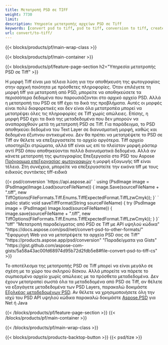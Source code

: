```yaml
---
title: Μετατροπή PSD σε TIFF
weight: 7730
limit: 
description: Υπηρεσία μετατροπής αρχείων PSD σε Tiff
keywords: [convert psd to tiff, psd to tiff, conversion to tiff, create tiff from psd, print psd as tiff]
url: convert/to-tiff/
---
```


{{< blocks/products/pf/main-wrap-class >}}

{{< blocks/products/pf/main-container >}}

{{< blocks/products/pf/feature-page-section h2="Υπηρεσία μετατροπής PSD σε Tiff" >}}
<p>Η μορφή Tiff είναι μια τέλεια λύση για την αποθήκευση της φωτογραφίας στην αρχική ποιότητα με πρόσθετες πληροφορίες. Όταν επιλέγετε τη μορφή tiff για μετατροπή από PSD, μπορείτε να αποθηκεύσετε τα περισσότερα δεδομένα που παρουσιάζονται στο αρχικό αρχείο PSD. Αλλά η μετατροπή του PSD σε tiff έχει τα δικά της προβλήματα. Αυτές οι μορφές είναι πολύ διαφορετικές και δεν είναι όλα μετατροπέα μπορεί να μετατρέψει όλες τις πληροφορίες σε Tiff χωρίς απώλειες. Επίσης, η μορφή PSD έχει τα δικά της μεταδεδομένα που δεν μπορούν να αναπαραχθούν μετά τη μετατροπή PSD σε Tiff. Για παράδειγμα, το PSD αποθηκεύει δεδομένα του Text Layer σε διανυσματική μορφή, καθώς και δεδομένα έξυπνου αντικειμένου. Δεν θα πρέπει να μετατρέψετε το PSD σε Tiff αν θέλετε να επεξεργαστείτε το αρχείο αργότερα. Tiff αρχείο υποστηρίζει στρώματα, αλλά tiff είναι ως επί το πλείστον μορφή ράστερ αντί PSD όπου αποθηκεύονται πολλά διανυσματικά δεδομένα. Αλλά αν κάνετε μετατροπή της φωτογραφίας Επεξεργασία στο PSD του Aspose <a href="https://products.aspose.app/psd/photo-editor">Πρόγραμμα επεξεργασίας φωτογραφιών</a> η μορφή εξαγωγής tiff είναι τέλεια. Στη συνέχεια, μπορείτε να επεξεργαστείτε την εικόνα tiff με τους ειδικούς συντάκτες tiff-ειδικά</p>
{{< psd/conversion `https://api.aspose.ai/` 
`    using (PsdImage image = (PsdImage)Image.Load(sourceFileName))
    {
        image.Save(sourceFileName + ".tiff", new TiffOptions(FileFormats.Tiff.Enums.TiffExpectedFormat.TiffLzwCmyk));
    }` 
`     public static void saveTiffFormat(String sourceFileName) {
        try (PsdImage image = (PsdImage) Image.load(sourceFileName)) {
            image.save(sourceFileName + ".tiff", new TiffOptions(FileFormats.Tiff.Enums.TiffExpectedFormat.TiffLzwCmyk));
        }
    }` 
	"tiff" 
"Μετατροπή παραδείγματος από PSD σε Tiff με API υψηλού κώδικα"  "https://docs.aspose.com/psd/net/convert-psd-to-other-formats/" 
"Εφαρμογή Web για να μετατρέψετε τα αρχεία PSD σας σε Tiff" "https://products.aspose.app/psd/conversion" 
"Παραδείγματα για Gists" "https://gist.github.com/aspose-com-gists/5a58a43ac00fd68974d95b72d2fdb5e8#file-convert-psd-to-tiff-cs" >}}
<p>Το αποτέλεσμα της μετατροπής PSD σε Tiff μπορεί να είναι μεγάλο σε σχέση με το χώρο του σκληρού δίσκου. Αλλά μπορείτε να πάρετε το συμπιεσμένο αρχείο χωρίς απώλειες με τα πρόσθετα μεταδεδομένα. Δεν έχουν μετατραπεί σωστά όλα τα μεταδεδομένα από PSD σε Tiff, αν θέλετε να εξαγάγετε μεταδεδομένα των PSD Layers, παρακαλώ δοκιμάστε <a href="https://products.aspose.app/psd/metadata">Εξολκέας μεταδεδομένων PSD</a>. Αν θέλετε να χρησιμοποιήσετε όλη την ισχύ του PSD API υψηλού κώδικα παρακαλώ δοκιμάστε <a href="/psd">Aspose.PSD</a> για Net ή Java</p>
{{< /blocks/products/pf/feature-page-section >}}
{{< /blocks/products/pf/main-container >}}


{{< /blocks/products/pf/main-wrap-class >}}

{{< blocks/products/products-backtop-button >}}
{{< psd/tize >}}
